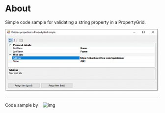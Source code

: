 ﻿# About

Simple code sample for validating a string property in a PropertyGrid.

![img](assets/figure1.png)

---


Code sample by &nbsp;&nbsp; ![img](https://img.shields.io/badge/Karen%20Payne-MVP-lightgrey)